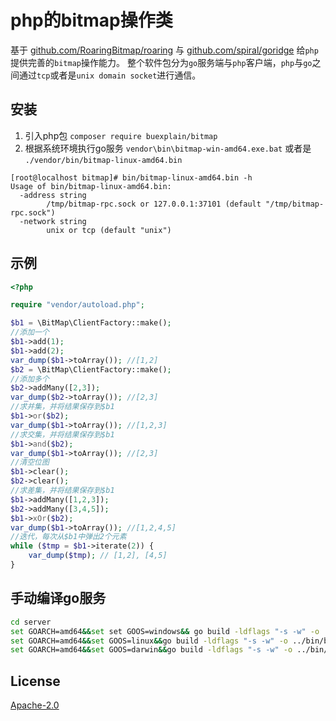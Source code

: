 # php的bitmap操作类

基于 [github.com/RoaringBitmap/roaring](https://pkg.go.dev/github.com/RoaringBitmap/roaring) 与 [github.com/spiral/goridge](https://pkg.go.dev/github.com/spiral/goridge) 给`php`提供完善的`bitmap`操作能力。
整个软件包分为`go`服务端与`php`客户端，`php`与`go`之间通过`tcp`或者是`unix domain socket`进行通信。

## 安装

1. 引入php包 `composer require buexplain/bitmap`
2. 根据系统环境执行go服务 `vendor\bin\bitmap-win-amd64.exe.bat` 或者是 `./vendor/bin/bitmap-linux-amd64.bin` 

```text
[root@localhost bitmap]# bin/bitmap-linux-amd64.bin -h
Usage of bin/bitmap-linux-amd64.bin:
  -address string
    	/tmp/bitmap-rpc.sock or 127.0.0.1:37101 (default "/tmp/bitmap-rpc.sock")
  -network string
    	unix or tcp (default "unix")
```

## 示例

```php
<?php

require "vendor/autoload.php";

$b1 = \BitMap\ClientFactory::make();
//添加一个
$b1->add(1);
$b1->add(2);
var_dump($b1->toArray()); //[1,2]
$b2 = \BitMap\ClientFactory::make();
//添加多个
$b2->addMany([2,3]);
var_dump($b2->toArray()); //[2,3]
//求并集，并将结果保存到$b1
$b1->or($b2);
var_dump($b1->toArray()); //[1,2,3]
//求交集，并将结果保存到$b1
$b1->and($b2);
var_dump($b1->toArray()); //[2,3]
//清空位图
$b1->clear();
$b2->clear();
//求差集，并将结果保存到$b1
$b1->addMany([1,2,3]);
$b2->addMany([3,4,5]);
$b1->xOr($b2);
var_dump($b1->toArray()); //[1,2,4,5]
//迭代，每次从$b1中弹出2个元素
while ($tmp = $b1->iterate(2)) {
    var_dump($tmp); // [1,2], [4,5]
}
```

## 手动编译go服务

```bash
cd server
set GOARCH=amd64&&set set GOOS=windows&& go build -ldflags "-s -w" -o ../bin/bitmap-win-amd64.exe main.go
set GOARCH=amd64&&set GOOS=linux&&go build -ldflags "-s -w" -o ../bin/bitmap-linux-amd64.bin main.go
set GOARCH=amd64&&set GOOS=darwin&&go build -ldflags "-s -w" -o ../bin/bitmap-darwin-amd64.bin main.go
```

## License
[Apache-2.0](http://www.apache.org/licenses/LICENSE-2.0.html)
